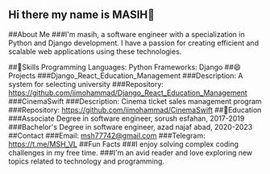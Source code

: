 ## Hi there my name is MASIH👋
##About Me
###I'm masih, a software engineer with a specialization in Python and Django development. I have a passion for creating efficient and scalable web applications using these technologies.

##🌱Skills
Programming Languages: Python
Frameworks: Django
##😄Projects
###Django_React_Education_Management
###Description: A system for selecting university
###Repository: https://github.com/iimohammad/Django_React_Education_Management
###CinemaSwift
###Description: Cinema ticket sales management program
###Repository: https://github.com/iimohammad/CinemaSwift
##🔭Education
###Associate Degree in software engineer, sorush esfahan, 2017-2019
###Bachelor's Degree in software engineer, azad najaf abad, 2020-2023
##Contact
###Email: msh77742@gmail.com
###Telegram: https://t.me/MSH_VL
##Fun Facts
###I enjoy solving complex coding challenges in my free time.
###I'm an avid reader and love exploring new topics related to technology and programming.
